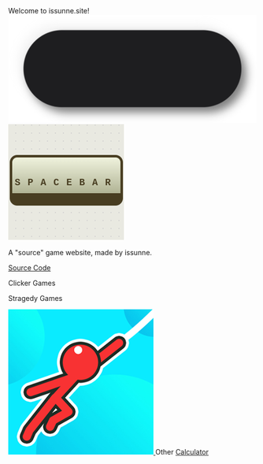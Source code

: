 
 <html>
  



 <body>
 
 <div <span style="float:middle"></div>Welcome to issunne.site!<br/> 
 <img src="beveledrectangle.png" </img> <a href="spacebarclicker.html"> <img src="spacebarclicker.png"> </a>
  
<p>A "source" game website, made by issunne.</p>
 <a href="https://github.com/issunnne/issunne.git">Source Code</a> 

 <p align="top"> Clicker Games </p>



Stragedy Games

<a href="stickmanhook.html"> <img src="stickmanhook.png"> </a>
Other
<a href="calculator.html">Calculator</a> 



</div>




 

  
 </body>
 </html>
